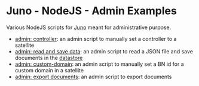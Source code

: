 # Juno - NodeJS - Admin Examples

Various NodeJS scripts for [Juno](https://juno.build) meant for administrative purpose.

- [admin: controller](./controller): an admin script to manually set a controller to a satellite
- [admin: read and save data](./save): an admin script to read a JSON file and save documents in the [datastore](https://juno.build/docs/build/datastore)
- [admin: custom-domain](./custom-domain): an admin script to manually set a BN id for a custom domain in a satellite
- [admin: export documents](./export-docs): an admin script to export documents
